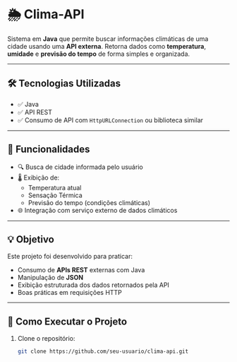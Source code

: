 # 🌦️ Clima-API

Sistema em **Java** que permite buscar informações climáticas de uma cidade usando uma **API externa**. Retorna dados como **temperatura**, **umidade** e **previsão do tempo** de forma simples e organizada.

---

## 🛠 Tecnologias Utilizadas

- ✅ Java  
- ✅ API REST  
- ✅ Consumo de API com `HttpURLConnection` ou biblioteca similar  

---

## 🎯 Funcionalidades

- 🔍 Busca de cidade informada pelo usuário
- 🌡️ Exibição de:
  - Temperatura atual
  - Sensação Térmica
  - Previsão do tempo (condições climáticas)
- 🌐 Integração com serviço externo de dados climáticos

---

## 💡 Objetivo

Este projeto foi desenvolvido para praticar:
- Consumo de **APIs REST** externas com Java
- Manipulação de **JSON**
- Exibição estruturada dos dados retornados pela API
- Boas práticas em requisições HTTP

---

## 🚀 Como Executar o Projeto

1. Clone o repositório:
   ```bash
   git clone https://github.com/seu-usuario/clima-api.git
